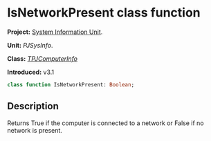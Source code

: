 # IsNetworkPresent class function #

**Project:** [System Information Unit](SystemInformationUnit.md).

**Unit:** _PJSysInfo_.

**Class:** _[TPJComputerInfo](TPJComputerInfo.md)_

**Introduced:** v3.1

```pascal
class function IsNetworkPresent: Boolean;
```

## Description ##

Returns True if the computer is connected to a network or False if no network is present.